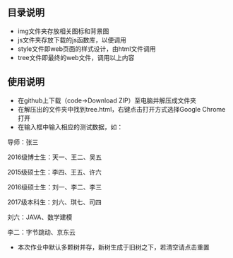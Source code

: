 ## 目录说明

- img文件夹存放相关图标和背景图
- js文件夹存放下载的js函数库，以便调用
- style文件即web页面的样式设计，由html文件调用
- tree文件即最终的web文件，调用以上内容

## 使用说明

- 在github上下载（code→Download ZIP）至电脑并解压成文件夹
- 在解压出的文件夹中找到tree.html，右键点击打开方式选择Google Chrome打开
- 在输入框中输入相应的测试数据，如：

导师：张三

2016级博士生：天一、王二、吴五

2015级硕士生：李四、王五、许六

2016级硕士生：刘一、李二、李三

2017级本科生：刘六、琪七、司四

刘六：JAVA、数学建模

李二：字节跳动、京东云

- 本次作业中默认多颗树并存，新树生成于旧树之下，若清空请点击重置

